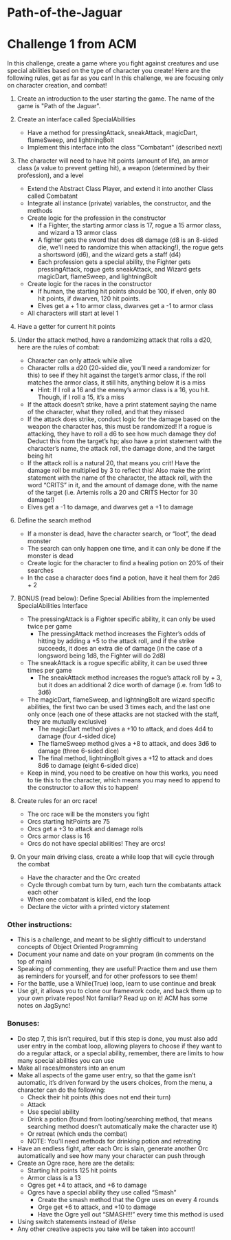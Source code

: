 # Path-of-the-Jaguar

Challenge 1 from ACM
=======================
In this challenge, create a game where you fight against creatures and use special abilities based on the type of character you create! Here are the following rules, get as far as you can! In this challenge, we are focusing only on character creation, and combat!

1. Create an introduction to the user starting the game. The name of the game is "Path of the Jaguar".

2. Create an interface called SpecialAbilities
   - Have a method for pressingAttack, sneakAttack, magicDart, flameSweep, and lightningBolt
   - Implement this interface into the class "Combatant" (described next)

3. The character will need to have hit points (amount of life), an armor class (a value to prevent getting hit), a weapon (determined by their profession), and a level
   -	Extend the Abstract Class Player, and extend it into another Class called Combatant
   -	Integrate all instance (private) variables, the constructor, and the methods
   -	Create logic for the profession in the constructor
         - If a Fighter, the starting armor class is 17, rogue a 15 armor class, and wizard a 13 armor class
         -	A fighter gets the sword that does d8 damage (d8 is an 8-sided die, we'll need to randomize this when attacking!), the rogue gets a shortsword (d6), and the wizard gets a staff (d4)
         -	Each profession gets a special ability, the Fighter gets pressingAttack, rogue gets sneakAttack, and Wizard gets magicDart, flameSweep, and lightningBolt
   -	Create logic for the races in the constructor
         -	If human, the starting hit points should be 100, if elven, only 80 hit points, if dwarven, 120 hit points.
         -	Elves get a + 1 to armor class, dwarves get a -1 to armor class
   -	All characters will start at level 1

4.	 Have a getter for current hit points

5. Under the attack method, have a randomizing attack that rolls a d20, here are the rules of combat:
   -	Character can only attack while alive
   -	Character rolls a d20 (20-sided die, you’ll need a randomizer for this) to see if they hit against the target’s armor class, if the roll matches the armor class, it still hits, anything below it is a miss
         -	Hint: If I roll a 16 and the enemy’s armor class is a 16, you hit. Though, if I roll a 15, it’s a miss
   -	If the attack doesn’t strike, have a print statement saying the name of the character, what they rolled, and that they missed
   -	If the attack does strike, conduct logic for the damage based on the weapon the character has, this must be randomized! If a rogue is attacking, they have to roll a d6 to see how much damage they do! Deduct this from the target’s hp; also have a print statement with the character’s name, the attack roll, the damage done, and the target being hit
   -	If the attack roll is a natural 20, that means you crit! Have the damage roll be multiplied by 3 to reflect this! Also make the print statement with the name of the character, the attack roll, with the word “CRITS” in it, and the amount of damage done, with the name of the target (i.e. Artemis rolls a 20 and CRITS Hector for 30 damage!)
   -	Elves get a -1 to damage, and dwarves get a +1 to damage

6. Define the search method
   -	If a monster is dead, have the character search, or “loot”, the dead monster
   -	The search can only happen one time, and it can only be done if the monster is dead
   -	Create logic for the character to find a healing potion on 20% of their searches
   -  In the case a character does find a potion, have it heal them for 2d6 + 2

7. BONUS (read below): Define Special Abilities from the implemented SpecialAbilities Interface
   -	The pressingAttack is a Fighter specific ability, it can only be used twice per game
         -	The pressingAttack method increases the Fighter’s odds of hitting by adding a +5 to the attack roll, and if the strike succeeds, it does an extra die of damage (in the case of a longsword being 1d8, the Fighter will do 2d8)
   -	The sneakAttack is a rogue specific ability, it can be used three times per game
         -	The sneakAttack method increases the rogue’s attack roll by + 3, but it does an additional 2 dice worth of damage (i.e. from 1d6 to 3d6)
   -	The magicDart, flameSweep, and lightningBolt are wizard specific abilities, the first two can be used 3 times each, and the last one only once (each one of these attacks are not stacked with the staff, they are mutually exclusive)
         -	The magicDart method gives a +10 to attack, and does 4d4 to damage (four 4-sided dice)
         -	The flameSweep method gives a +8 to attack, and does 3d6 to damage (three 6-sided dice)
         -	The final method, lightningBolt gives a +12 to attack and does 8d6 to damage (eight 6-sided dice)
   -	Keep in mind, you need to be creative on how this works, you need to tie this to the character, which means you may need to append to the constructor to allow this to happen!

8. Create rules for an orc race!
   -	The orc race will be the monsters you fight
   -	Orcs starting hitPoints are 75
   -	Orcs get a +3 to attack and damage rolls
   -	Orcs armor class is 16
   -	Orcs do not have special abilities! They are orcs!

9. On your main driving class, create a while loop that will cycle through the combat
   -	Have the character and the Orc created
   -	Cycle through combat turn by turn, each turn the combatants attack each other
   -	When one combatant is killed, end the loop
   -	Declare the victor with a printed victory statement

<h3>Other instructions:</h3>

   -	This is a challenge, and meant to be slightly difficult to understand concepts of Object Oriented Programming
   -	Document your name and date on your program (in comments on the top of main)
   -	Speaking of commenting, they are useful! Practice them and use them as reminders for yourself, and for other professors to see them!
   - For the battle, use a While(True) loop, learn to use continue and break
   -	Use git, it allows you to clone our framework code, and back them up to your own private repos! Not familiar? Read up on it! ACM has some notes on JagSync!

<h3>Bonuses:</h3>

   -	Do step 7, this isn’t required, but if this step is done, you must also add user entry in the combat loop, allowing players to choose if they want to do a regular attack, or a special ability, remember, there are limits to how many special abilities you can use
   - Make all races/monsters into an enum
   -	Make all aspects of the game user entry, so that the game isn’t automatic, it’s driven forward by the users choices, from the menu, a character can do the following:
         -	Check their hit points (this does not end their turn)
         -	Attack
         -	Use special ability
         -  Drink a potion (found from looting/searching method, that means searching method doesn't automatically make the character use it)
         -	Or retreat (which ends the combat)
         - NOTE: You'll need methods for drinking potion and retreating
   -	Have an endless fight, after each Orc is slain, generate another Orc automatically and see how many your character can push through
   -	Create an Ogre race, here are the details:
         -	Starting hit points 125 hit points
         -	Armor class is a 13
         -	Ogres get +4 to attack, and +6 to damage
         -	Ogres have a special ability they use called “Smash”
            - Create the smash method that the Ogre uses on every 4 rounds
            - Orge get +6 to attack, and +10 to damage
            - Have the Ogre yell out “SMASH!!!” every time this method is used
   -	Using switch statements instead of if/else
   -	Any other creative aspects you take will be taken into account!
